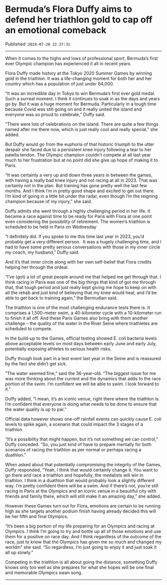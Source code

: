 # Bermuda’s Flora Duffy aims to defend her triathlon gold to cap off an emotional comeback

Published :`2024-07-28 22:37:31`

---

When it comes to the highs and lows of professional sport, Bermuda’s first ever Olympic champion has experienced it all in recent years.

Flora Duffy made history at the Tokyo 2020 Summer Games by winning gold in the triathlon. It was a life-changing moment for both her and her country which has a population of just under 64,000.

“It was an incredible day in Tokyo to win Bermuda’s first ever gold medal. Such a surreal moment. I think it continues to soak in as the days and years go by. But it was a huge moment for Bermuda. Particularly in a tough time because Covid was still going on and it really united the island and everyone was so proud to celebrate,” Duffy said.

“There were lots of celebrations on the island. There are quite a few things named after me there now, which is just really cool and really special,” she added.

But Duffy would go from the euphoria of that historic triumph to the utter despair she faced due to a persistent knee injury following a tear to her patella tendon. The Olympic champion couldn’t compete at all last year much to her frustration but at no point did she give up hope of making it to Paris.

“It was certainly a very up and down three years in between the games, with having a really bad knee injury and not racing at all in 2023. That was certainly not in the plan. But training has gone pretty well the last few months. And I think I’m in pretty good shape and excited to get out there. I’m kind of going in a little bit under the radar, even though I’m the reigning champion because of my injury,” she said.

Duffy admits she went through a highly challenging period in her life. It became a race against time to be ready for Paris with Flora at one point even considering the possibility of retirement. The women’s triathlon is scheduled to be held in Paris on Wednesday

“I definitely did. If you spoke to me this time last year in 2023, you’d probably get a very different person.  It was a hugely challenging time, and I had to have some pretty serious conversations with those in my inner circle my coach, my husband,” Duffy said.

And it’s that inner circle along with her own self-belief that Flora credits helping her through the ordeal.

“I’ve (got) a lot of great people around me that helped me get through that. I think racing in Paris was one of the big things that kind of got me through that, that tough period and just really kept giving me hope to keep on with all the rehab and just kind of believing that my knee would heal, and I’d be able to get back to training again,” the Bermudian said.

The triathlon is one of the most challenging endurance tests there is. It comprises a 1,500-meter swim, a 40-kilometer cycle with a 10-kilometer run to finish it all off. And these Paris Games also bring with them another challenge – the quality of the water in the River Seine where triathletes are scheduled to compete.

In the build-up to the Games, official testing showed E. coli bacteria levels above acceptable levels on most days between early June and early July, potentially exposing athletes to serious health risks.

Duffy though took part in a test event last year in the Seine and is reassured by the fact she didn’t get sick.

“The water seemed fine,” said the 36-year-old. “The biggest issue for me was more thinking about the current and the dynamics that adds to the race portion of the swim. I’m confident we will be able to swim. I look forward to it.”

Duffy added, “I mean, it’s an iconic venue, right there where the triathlon is. I’m confident that everyone is doing what needs to be done to ensure that the water quality is up to par.”

Official data however shows one-off rainfall events can quickly cause E. coli levels to spike again, a scenario that could impact the 3 stages of a triathlon.

“It’s a possibility that might happen, but it’s not something we can control,” Duffy conceded. “So, you just kind of have to prepare mentally for both scenarios of racing the triathlon as per normal or perhaps racing a duathlon.”

When asked about that potentially compromising the integrity of the Games, Duffy responded, “Yeah, I think that would certainly change it. You want to go there and race a triathlon and hopefully, the medalists will win in triathlon. I think in a duathlon that would probably look a slightly different way. I’m pretty confident there will be a swim. And if there’s not, you’re still racing in Paris at the Olympics and an iconic venue in a beautiful city with friends and family there, which will still make it an amazing day,” she added.

However these Games turn out for Flora, emotions are certain to be running high as she targets another podium finish having already decided this will be her fifth and final Olympics.

“It’s been a big portion of my life preparing for an Olympics and racing at Olympics. I think I’m going to try and bottle up all of those emotions and use them for a positive on race day. And I think regardless of the outcome of the race, just to know that the Olympics has given me so much and changed my worldm” she said. “So regardless, I’m just going to enjoy it and just soak it all up slowly.”

Competing in the triathlon is all about going the distance, something Duffy knows only too well as she prepares for what she hopes will be one final and memorable Olympics swan song.

---

